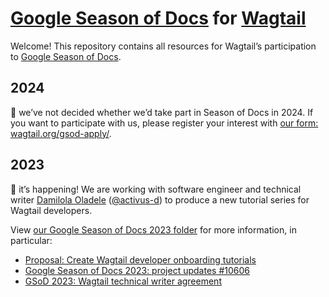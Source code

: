 # [Google Season of Docs](https://developers.google.com/season-of-docs/) for [Wagtail](https://wagtail.org/)

Welcome! This repository contains all resources for Wagtail’s participation to [Google Season of Docs](https://developers.google.com/season-of-docs/).

## 2024

👋 we’ve not decided whether we’d take part in Season of Docs in 2024. If you want to participate with us, please register your interest with [our form: wagtail.org/gsod-apply/](https://wagtail.org/gsod-apply/).

## 2023

🙌 it’s happening! We are working with software engineer and technical writer [Damilola Oladele](https://twitter.com/activus_d) ([@activus-d](https://github.com/activus-d)) to produce a new tutorial series for Wagtail developers.

View [our Google Season of Docs 2023 folder](./2023) for more information, in particular:

- [Proposal: Create Wagtail developer onboarding tutorials](./2023/proposal-create-wagtail-developer-onboarding-tutorials.md)
- [Google Season of Docs 2023: project updates #10606](https://github.com/wagtail/wagtail/discussions/10606)
- [GSoD 2023: Wagtail technical writer agreement](./2023/2023-technical-writer-agreement.md)
